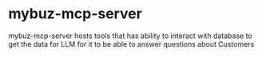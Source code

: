 # mybuz-mcp-server
mybuz-mcp-server hosts tools that has ability to interact with database to get the data for LLM for it to be able to answer questions about Customers
